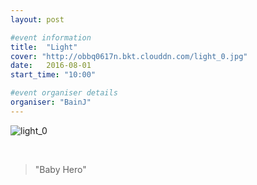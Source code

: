 ```yaml
---
layout: post

#event information
title:  "Light"
cover: "http://obbq0617n.bkt.clouddn.com/light_0.jpg"
date:   2016-08-01
start_time: "10:00"

#event organiser details
organiser: "BainJ"
---
```


![light_0](http://obbq0617n.bkt.clouddn.com/light_0.jpg)


<br>
<blockquote>
"Baby Hero"
</blockquote>
